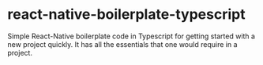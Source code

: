# react-native-boilerplate-typescript
Simple React-Native boilerplate code in Typescript for getting started with a new project quickly. It has all the essentials that one would require in a project. 
